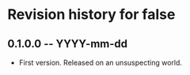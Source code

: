# Revision history for false

## 0.1.0.0  -- YYYY-mm-dd

* First version. Released on an unsuspecting world.
